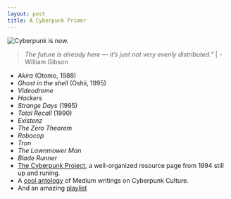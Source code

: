 ```yaml
---
layout: post
title: A Cyberpunk Primer
---
```


![Cyberpunk is now.](http://www.neondystopia.com/wp-content/uploads/2015/01/Cyberpunk_Is_Now_by_Khultar.jpg)

>*The future is already here — it’s just not very evenly distributed.”*
|								                     -William Gibson

- *Akira* (Otomo, 1988)
- *Ghost in the shell* (Oshii, 1995)
- *Videodrome*
- *Hackers*
- *Strange Days* (1995)
- *Total Recall* (1990)
- *Existenz*
- *The Zero Theorem*
- *Robocop*
- *Tron*
- *The Lawnmower Man*
- *Blade Runner*
- [The Cyberpunk Project](http://project.cyberpunk.ru/idb/movies.html), a well-organized resource page from 1994 still up and runing. 
- A [cool antology](https://medium.com/cyberpunk-culture) of Medium writings on Cyberpunk Culture.
- And an amazing [playlist](https://www.neondystopia.com/cyberpunk-music/cyberpunk-music-dossier-september-2017/)